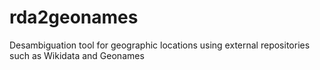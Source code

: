 # rda2geonames
Desambiguation tool for geographic locations using external repositories such as Wikidata and Geonames
